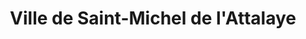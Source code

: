 ---
title: Ville de Saint-Michel de l'Attalaye
url: /ville-de-saint-michel-de-lattalaye/
latitude: 19.373
longitude: -72.335
---